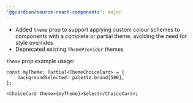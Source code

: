 ```yaml
---
'@guardian/source-react-components': major
---
```


- Added `theme` prop to support applying custom colour schemes to components with a complete or partial theme, avoiding the need for style overrides
- Deprecated existing `ThemeProvider` themes

`theme` prop example usage:

```tsx
const myTheme: Partial<ThemeChoiceCard> = {
	backgroundSelected: palette.brand[500],
};

<ChoiceCard theme={myTheme}>Select</ChoiceCard>;
```

